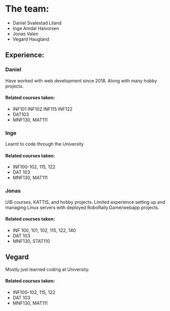 # The team:
- Daniel Svalestad Liland
- Inge Amdal Halvorsen
- Jonas Valen
- Vegard Haugland

## Experience:

### Daniel
Have worked with web development since 2018. Along with many hobby projects.

#### Related courses taken:
- INF101 INF102 INF115 INF122
- DAT103
- MNF130, MAT111

### Inge
Learnt to code through the University

#### Related courses taken:
- INF100-102, 115, 122
- DAT 103
- MNF130, MAT111

### Jonas
UiB courses, KATTIS, and hobby projects.
Limited experience setting up and managing Linux servers with deployed RoboRally.Game/webapp projects.

#### Related courses taken:
- INF 100, 101, 102, 115, 122, 140
- DAT 103
- MNF130, STAT110

## Vegard
Mostly just learned coding at University.

#### Related courses taken:
- INF100-102, 115, 122
- DAT 103
- MNF130, MAT111